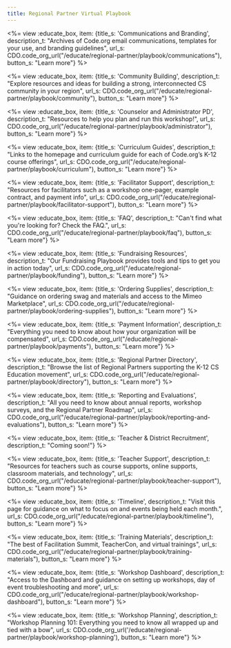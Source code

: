 ```yaml
---
title: Regional Partner Virtual Playbook
---
```


<link type="text/css" rel="stylesheet" href="/css/educate.css" />

<%= view :educate_box, item: {title_s: 'Communications and Branding', description_t: "Archives of Code.org email communications, templates for your use, and branding guidelines", url_s: CDO.code_org_url("/educate/regional-partner/playbook/communications"), button_s: "Learn more"} %>

<%= view :educate_box, item: {title_s: 'Community Building', description_t: "Explore resources and ideas for building a strong, interconnected CS community in your region", url_s: CDO.code_org_url("/educate/regional-partner/playbook/community"), button_s: "Learn more"} %>

<%= view :educate_box, item: {title_s: 'Counselor and Administrator PD', description_t: "Resources to help you plan and run this workshop!", url_s: CDO.code_org_url("/educate/regional-partner/playbook/administrator"), button_s: "Learn more"} %>

<%= view :educate_box, item: {title_s: 'Curriculum Guides', description_t: "Links to the homepage and curriculum guide for each of Code.org’s K-12 course offerings", url_s: CDO.code_org_url("/educate/regional-partner/playbook/curriculum"), button_s: "Learn more"} %>

<%= view :educate_box, item: {title_s: 'Facilitator Support', description_t: "Resources for facilitators such as a workshop one-pager, example contract, and payment info", url_s: CDO.code_org_url("/educate/regional-partner/playbook/facilitator-support"), button_s: "Learn more"} %>

<%= view :educate_box, item: {title_s: 'FAQ', description_t: "Can't find what you're looking for? Check the FAQ.", url_s: CDO.code_org_url("/educate/regional-partner/playbook/faq"), button_s: "Learn more"} %>

<%= view :educate_box, item: {title_s: 'Fundraising Resources', description_t: "Our Fundraising Playbook provides tools and tips to get you in action today", url_s: CDO.code_org_url("/educate/regional-partner/playbook/funding"), button_s: "Learn more"} %>

<%= view :educate_box, item: {title_s: 'Ordering Supplies', description_t: "Guidance on ordering swag and materials and access to the Mimeo Marketplace", url_s: CDO.code_org_url("/educate/regional-partner/playbook/ordering-supplies"), button_s: "Learn more"} %>


<%= view :educate_box, item: {title_s: 'Payment Information', description_t: "Everything you need to know about how your organization will be compensated", url_s: CDO.code_org_url("/educate/regional-partner/playbook/payments"), button_s: "Learn more"} %>

<%= view :educate_box, item: {title_s: 'Regional Partner Directory', description_t: "Browse the list of Regional Partners supporting the K-12 CS Education movement", url_s: CDO.code_org_url("/educate/regional-partner/playbook/directory"), button_s: "Learn more"} %>

<%= view :educate_box, item: {title_s: 'Reporting and Evaluations', description_t: "All you need to know about annual reports, workshop surveys, and the Regional Partner Roadmap", url_s: CDO.code_org_url("/educate/regional-partner/playbook/reporting-and-evaluations"), button_s: "Learn more"} %>

<%= view :educate_box, item: {title_s: 'Teacher & District Recruitment', description_t: "Coming soon!"} %>

<%= view :educate_box, item: {title_s: 'Teacher Support', description_t: "Resources for teachers such as course supports, online supports, classroom materials, and technology", url_s: CDO.code_org_url("/educate/regional-partner/playbook/teacher-support"), button_s: "Learn more"} %>

<%= view :educate_box, item: {title_s: 'Timeline', description_t: "Visit this page for guidance on what to focus on and events being held each month.", url_s: CDO.code_org_url("/educate/regional-partner/playbook/timeline"), button_s: "Learn more"} %>

<%= view :educate_box, item: {title_s: 'Training Materials', description_t: "The best of Facilitation Summit, TeacherCon, and virtual trainings", url_s: CDO.code_org_url("/educate/regional-partner/playbook/training-materials"), button_s: "Learn more"} %>

<%= view :educate_box, item: {title_s: 'Workshop Dashboard', description_t: "Access to the Dashboard and guidance on setting up workshops, day of event troubleshooting and more", url_s: CDO.code_org_url("/educate/regional-partner/playbook/workshop-dashboard"), button_s: "Learn more"} %>

<%= view :educate_box, item: {title_s: 'Workshop Planning', description_t: "Workshop Planning 101: Everything you need to know all wrapped up and tied with a bow", url_s: CDO.code_org_url('/educate/regional-partner/playbook/workshop-planning'), button_s: "Learn more"} %>
